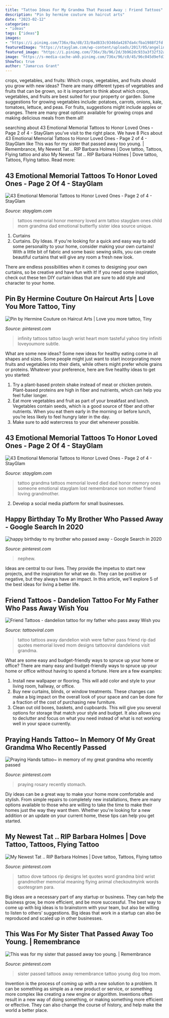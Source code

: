 ```yaml
---
title: "Tattoo Ideas For My Grandma That Passed Away : Friend Tattoos"
description: "Pin by hermine couture on haircut arts"
date: "2023-02-12"
categories:
- "ideas"
tags: ["ideas"]
images:
- "https://i.pinimg.com/736x/0a/d8/33/0ad833c9346da4287da4cfba1988f2fd.jpg"
featuredImage: "https://stayglam.com/wp-content/uploads/2017/05/angelinamengel_18512364_1279499965503036_277373313007747072_nresize.jpg"
featured_image: "https://i.pinimg.com/736x/3b/96/2d/3b962dc933a3f32f32a33dad86a9c59f--my-sister-young.jpg"
image: "https://s-media-cache-ak0.pinimg.com/736x/96/c0/45/96c045d9efd344b39332e48aa1644bea.jpg"
ShowToc: true
author: "Jamarcus Grant"
---
```



crops, vegetables, and fruits: Which crops, vegetables, and fruits should you grow with new ideas?
There are many different types of vegetables and fruits that can be grown, so it is important to think about which crops, vegetables, and fruits are best suited for your property or garden. Some suggestions for growing vegetables include: potatoes, carrots, onions, kale, tomatoes, lettuce, and peas. For fruits, suggestions might include apples or oranges. There are many great options available for growing crops and making delicious meals from them all!

	

		
searching about 43 Emotional Memorial Tattoos to Honor Loved Ones - Page 2 of 4 - StayGlam you've visit to the right place. We have 8 Pics about 43 Emotional Memorial Tattoos to Honor Loved Ones - Page 2 of 4 - StayGlam like This was for my sister that passed away too young. | Remembrance, My Newest Tat .. RIP Barbara Holmes | Dove tattoo, Tattoos, Flying tattoo and also My Newest Tat .. RIP Barbara Holmes | Dove tattoo, Tattoos, Flying tattoo. Read more:
		
    
## 43 Emotional Memorial Tattoos To Honor Loved Ones - Page 2 Of 4 - StayGlam

<img loading=lazy src="https://stayglam.com/wp-content/uploads/2017/05/angelinamengel_18512364_1279499965503036_277373313007747072_nresize.jpg" onerror="this.onerror=null;this.src='https://tse2.mm.bing.net/th?id=OIP.uuLW0v1jq28Z_tgv83z5OgHaHa&amp;pid=15.1';" alt="43 Emotional Memorial Tattoos to Honor Loved Ones - Page 2 of 4 - StayGlam">

_Source: stayglam.com_

>tattoos memorial honor memory loved arm tattoo stayglam ones child mom grandma dad emotional butterfly sister idea source unique. 

	

1. Curtains
1. Curtains. Diy Ideas.
If you're looking for a quick and easy way to add some personality to your home, consider making your own curtains! With a little bit of fabric and some basic sewing skills, you can create beautiful curtains that will give any room a fresh new look.

There are endless possibilities when it comes to designing your own curtains, so be creative and have fun with it! If you need some inspiration, check out these ten DIY curtain ideas that are sure to add style and character to your home.

    
## Pin By Hermine Couture On Haircut Arts | Love You More Tattoo, Tiny

<img loading=lazy src="https://i.pinimg.com/originals/7c/dd/03/7cdd03e8dbbc9fc4e165509c53e86f0a.jpg" onerror="this.onerror=null;this.src='https://tse1.mm.bing.net/th?id=OIP.RyQOWnZP46-ErswOCX_PfwHaHa&amp;pid=15.1';" alt="Pin by Hermine Couture on Haircut Arts | Love you more tattoo, Tiny">

_Source: pinterest.com_

>infinity tattoos tattoo laugh wrist heart mom tasteful yahoo tiny infiniti loveyoumore subtle. 

	

What are some new ideas?
Some new ideas for healthy eating come in all shapes and sizes. Some people might just want to start incorporating more fruits and vegetables into their diets, while others might prefer whole grains or proteins. Whatever your preference, here are five healthy ideas to get you started: 
1) Try a plant-based protein shake instead of meat or chicken protein. Plant-based proteins are high in fiber and nutrients, which can help you feel fuller longer. 
2) Eat more vegetables and fruit as part of your breakfast and lunch. Vegetables contain seeds, which is a good source of fiber and other nutrients. When you eat them early in the morning or before lunch, you’re less likely to feel hungry later in the day. 
3) Make sure to add watercress to your diet whenever possible.

    
## 43 Emotional Memorial Tattoos To Honor Loved Ones - Page 2 Of 4 - StayGlam

<img loading=lazy src="https://stayglam.com/wp-content/uploads/2017/05/Untitled-design-25.jpg" onerror="this.onerror=null;this.src='https://tse1.mm.bing.net/th?id=OIP.HWauBHyl9LtcN0S6IbAnXwHaEf&amp;pid=15.1';" alt="43 Emotional Memorial Tattoos to Honor Loved Ones - Page 2 of 4 - StayGlam">

_Source: stayglam.com_

>tattoo grandma tattoos memorial loved died dad honor memory ones someone emotional stayglam lost remembrance son mother friend loving grandmother. 

	

2. Develop a social media platform for small businesses.

    
## Happy Birthday To My Brother Who Passed Away - Google Search In 2020

<img loading=lazy src="https://i.pinimg.com/736x/0a/d8/33/0ad833c9346da4287da4cfba1988f2fd.jpg" onerror="this.onerror=null;this.src='https://tse4.mm.bing.net/th?id=OIP.k33wSwse1uDf3xInm2VzaAAAAA&amp;pid=15.1';" alt="happy birthday to my brother who passed away - Google Search in 2020">

_Source: pinterest.com_

>nephew. 

	

Ideas are central to our lives. They provide the impetus to start new projects, and the inspiration for what we do. They can be positive or negative, but they always have an impact. In this article, we'll explore 5 of the best ideas for living a better life.

    
## Friend Tattoos - Dandelion Tattoo For My Father Who Pass Away Wish You

<img loading=lazy src="https://tattooviral.com/wp-content/uploads/2017/08/friend-tattoos-dandelion-tattoo-for-my-father-who-pass-away-wish-you-were-here.jpg" onerror="this.onerror=null;this.src='https://tse1.mm.bing.net/th?id=OIP.8XJ77r6kUKHoFi6uAOYEggHaFj&amp;pid=15.1';" alt="Friend Tattoos - dandelion tattoo for my father who pass away Wish you">

_Source: tattooviral.com_

>tattoo tattoos away dandelion wish were father pass friend rip dad quotes memorial loved mom designs tattooviral dandelions visit grandma. 

	

What are some easy and budget-friendly ways to spruce up your home or office?
There are many easy and budget-friendly ways to spruce up your home or office without having to spend a fortune. Here are a few examples: 
1. Install new wallpaper or flooring. This will add color and style to your living room, hallway, or office. 
2. Buy new curtains, blinds, or window treatments. These changes can make a big impact on the overall look of your space and can be done for a fraction of the cost of purchasing new furniture. 
3. Clean out old boxes, baskets, and cupboards. This will give you several options for storage that match your style and budget. It also allows you to declutter and focus on what you need instead of what is not working well in your space currently. 

    
## Praying Hands Tattoo~ In Memory Of My Great Grandma Who Recently Passed

<img loading=lazy src="https://s-media-cache-ak0.pinimg.com/736x/96/c0/45/96c045d9efd344b39332e48aa1644bea.jpg" onerror="this.onerror=null;this.src='https://tse2.mm.bing.net/th?id=OIP.vr-1BYh5CV9r1BS66EbrYQHaJ3&amp;pid=15.1';" alt="Praying Hands tattoo~ in memory of my great grandma who recently passed">

_Source: pinterest.com_

>praying rosary recently stomach. 

	

Diy ideas can be a great way to make your home more comfortable and stylish. From simple repairs to completely new installations, there are many options available to those who are willing to take the time to make their homes just the way they want them. Whether you're looking for a new addition or an update on your current home, these tips can help you get started.

    
## My Newest Tat .. RIP Barbara Holmes | Dove Tattoo, Tattoos, Flying Tattoo

<img loading=lazy src="https://i.pinimg.com/736x/11/6a/70/116a7012679a3c43bf5250d63897788e--flying-tattoo-dove-tattoo-design.jpg" onerror="this.onerror=null;this.src='https://tse2.mm.bing.net/th?id=OIP.xJ-kXifd87jqrhDp5hOuHAHaJ4&amp;pid=15.1';" alt="My Newest Tat .. RIP Barbara Holmes | Dove tattoo, Tattoos, Flying tattoo">

_Source: pinterest.com_

>tattoo dove tattoos rip designs let quotes word grandma bird wrist grandmother memorial meaning flying animal checkoutmyink words quotesgram para. 

	

Big ideas are a necessary part of any startup or business. They can help the business grow, be more efficient, and be more successful. The best way to come up with big ideas is to brainstorm with your team, but also be willing to listen to others’ suggestions. Big ideas that work in a startup can also be reproduced and scaled up in other businesses.

    
## This Was For My Sister That Passed Away Too Young. | Remembrance

<img loading=lazy src="https://i.pinimg.com/736x/3b/96/2d/3b962dc933a3f32f32a33dad86a9c59f--my-sister-young.jpg" onerror="this.onerror=null;this.src='https://tse4.mm.bing.net/th?id=OIP.NIlyrmlnsOOtCjVp0ZMkhgDYEg&amp;pid=15.1';" alt="This was for my sister that passed away too young. | Remembrance">

_Source: pinterest.com_

>sister passed tattoos away remembrance tattoo young dog too mom. 

	

Invention is the process of coming up with a new solution to a problem. It can be something as simple as a new product or service, or something more complex like creating a new engine or algorithm. Inventions often result in a new way of doing something, or making something more efficient or effective. They can also change the course of history, and help make the world a better place.


